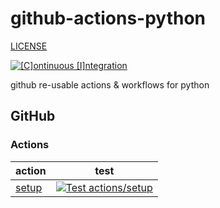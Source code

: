 # github-actions-python

[LICENSE](./LICENSE)

[![[C]ontinuous [I]ntegration](https://github.com/percebus/github-actions-python/actions/workflows/always.yml/badge.svg)](https://github.com/percebus/github-actions-python/actions/workflows/always.yml)

github re-usable actions &amp; workflows for python

## GitHub

### Actions

| action                            | test                                                                                                                                                                                                                        |
| --------------------------------- | --------------------------------------------------------------------------------------------------------------------------------------------------------------------------------------------------------------------------- |
| [setup](./.github/actions/setup/) | [![Test actions/setup](https://github.com/percebus/github-actions-python/actions/workflows/test_actions__setup.yml/badge.svg)](https://github.com/percebus/github-actions-python/actions/workflows/test_actions__setup.yml) |
